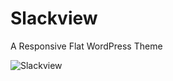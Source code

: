 # Slackview
A Responsive Flat WordPress Theme

<img src="http://blog.dimpurr.com/wp-content/themes/slackview/screenshot.png" title="Slackview" alt="Slackview" />
